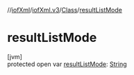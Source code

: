 //[iofXml](../../../index.md)/[iofXml.v3](../index.md)/[Class](index.md)/[resultListMode](result-list-mode.md)

# resultListMode

[jvm]\
protected open var [resultListMode](result-list-mode.md): [String](https://docs.oracle.com/javase/8/docs/api/java/lang/String.html)
